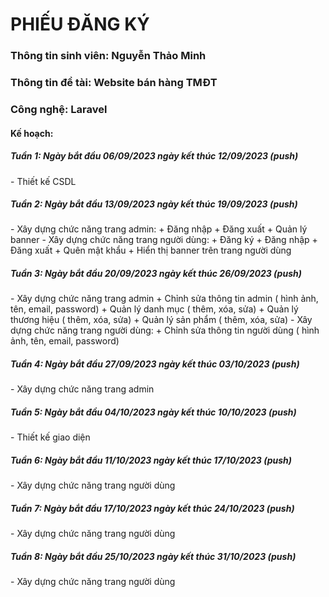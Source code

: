 <h1>PHIẾU ĐĂNG KÝ</h1>
<h3>Thông tin sinh viên: Nguyễn Thảo Minh</h3>
<h3>Thông tin đề tài: Website bán hàng TMĐT</h3>
<h3>Công nghệ: Laravel</h3>
<h4>Kế hoạch: </h4>
<h5>Tuần 1: Ngày bắt đầu 06/09/2023 ngày kết thúc 12/09/2023 (push)</h5>
-	Thiết kế CSDL  
<h5>Tuần 2: Ngày bắt đầu 13/09/2023 ngày kết thúc 19/09/2023 (push)</h5>
-	Xây dựng chức năng trang admin:
 + Đăng nhập
 +  Đăng xuất
 +  Quản lý banner
-	Xây dựng chức năng trang người dùng:
 +  Đăng ký
 + Đăng nhập
 +  Đăng xuất
 +  Quên mật khẩu
 + Hiển thị banner trên trang người dùng
<h5>Tuần 3: Ngày bắt đầu 20/09/2023 ngày kết thúc 26/09/2023 (push)</h5>
-	Xây dựng chức năng trang admin
+ Chỉnh sửa thông tin admin ( hình ảnh, tên, email, password) 
+ Quản lý danh mục ( thêm, xóa, sửa)
+ Quản lý thương hiệu ( thêm, xóa, sửa)
+ Quản lý sản phẩm ( thêm, xóa, sửa)
-	Xây dựng chức năng trang người dùng:
+ Chỉnh sửa thông tin người dùng ( hình ảnh, tên, email, password) 
<h5>Tuần 4: Ngày bắt đầu 27/09/2023 ngày kết thúc 03/10/2023 (push)</h5>
-	Xây dựng chức năng trang admin
<h5>Tuần 5: Ngày bắt đầu 04/10/2023 ngày kết thúc 10/10/2023 (push)</h5>
-	Thiết kế giao diện
<h5>Tuần 6: Ngày bắt đầu 11/10/2023 ngày kết thúc 17/10/2023 (push)</h5>
-	Xây dựng chức năng trang người dùng
<h5>Tuần 7: Ngày bắt đầu 17/10/2023 ngày kết thúc 24/10/2023 (push)</h5>
-	Xây dựng chức năng trang người dùng
<h5>Tuần 8: Ngày bắt đầu 25/10/2023 ngày kết thúc 31/10/2023 (push)</h5>
-	Xây dựng chức năng trang người dùng
